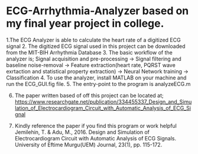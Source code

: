 # ECG-Arrhythmia-Analyzer based on my final year project in college.

1.The ECG Analyzer is able to calculate the heart rate of a digitized ECG signal
2. The digitized ECG signal used in this project can be downloaded from the MIT-BIH Arrhythmia Database 
3. The basic workflow of the analyzer is; Signal acquisition and pre-processing -> Signal filtering and baseline noise-removal -> Feature extraction(heart rate, PQRST wave exrtaction and statistical property extraction) -> Neural Network training -> Classification
4. To use the analyzer, install MATLAB on your machine and run the ECG_GUI.fig file.
5. The entry-point to the program is analyzeECG.m

6. The paper written based of off this project can be located at; https://www.researchgate.net/publication/334455337_Design_and_Simulation_of_Electrocardiogram_Circuit_with_Automatic_Analysis_of_ECG_Signal


7. Kindly reference the paper if you find this program or work helpful
Jemilehin, T. & Adu, M., 2016. Design and Simulation of Electrocardiogram Circuit with Automatic Analysis of ECG Signals. 
University of Eftime Murgu(UEM) Journal, 23(1), pp. 115-172.  
